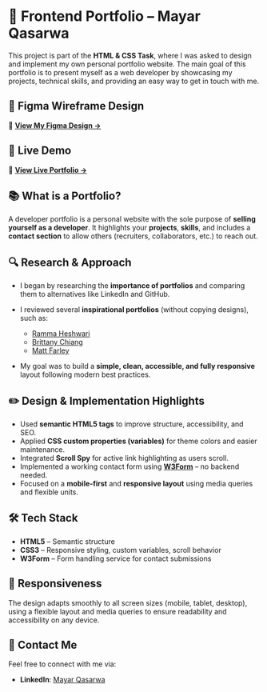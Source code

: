 # 💼 Frontend Portfolio – Mayar Qasarwa

This project is part of the **HTML & CSS Task**, where I was asked to design and implement my own personal portfolio website.
The main goal of this portfolio is to present myself as a web developer by showcasing my projects, technical skills, and providing an easy way to get in touch with me.


## 🎨 Figma Wireframe Design

📐 **[View My Figma Design →](https://www.figma.com/design/1ex2veDRFdhYpiAv30cFA9/Mayar-Qasarwa-Portfolio?node-id=0-1&p=f&t=mYjf2Hf0bqhgyMzq-0)**


## 🚀 Live Demo

🔗 **[View Live Portfolio →](https://mayarqasrawi.github.io/Portfolio)**


## 📚 What is a Portfolio?

A developer portfolio is a personal website with the sole purpose of **selling yourself as a developer**.
It highlights your **projects**, **skills**, and includes a **contact section** to allow others (recruiters, collaborators, etc.) to reach out.


## 🔍 Research & Approach

* I began by researching the **importance of portfolios** and comparing them to alternatives like LinkedIn and GitHub.
* I reviewed several **inspirational portfolios** (without copying designs), such as:

  * [Ramma Heshwari](https://www.rammaheshwari.com/)
  * [Brittany Chiang](https://brittanychiang.com/)
  * [Matt Farley](https://mattfarley.ca/)
* My goal was to build a **simple, clean, accessible, and fully responsive** layout following modern best practices.


## ✏️ Design & Implementation Highlights

* Used **semantic HTML5 tags** to improve structure, accessibility, and SEO.
* Applied **CSS custom properties (variables)** for theme colors and easier maintenance.
* Integrated **Scroll Spy** for active link highlighting as users scroll.
* Implemented a working contact form using [**W3Form**](https://w3forms.com/) – no backend needed.
* Focused on a **mobile-first** and **responsive layout** using media queries and flexible units.



## 🛠️ Tech Stack

* **HTML5** – Semantic structure
* **CSS3** – Responsive styling, custom variables, scroll behavior
* **W3Form** – Form handling service for contact submissions


## 📱 Responsiveness

The design adapts smoothly to all screen sizes (mobile, tablet, desktop), using a flexible layout and media queries to ensure readability and accessibility on any device.



## 📩 Contact Me

Feel free to connect with me via:

* **LinkedIn**: [Mayar Qasarwa](https://www.linkedin.com/in/mayar-qasarwa-971556219/)

